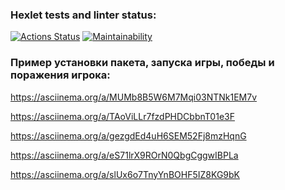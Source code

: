 ### Hexlet tests and linter status:
[![Actions Status](https://github.com/AnastasiaZelenkova/frontend-project-44/actions/workflows/hexlet-check.yml/badge.svg)](https://github.com/AnastasiaZelenkova/frontend-project-44/actions)
[![Maintainability](https://api.codeclimate.com/v1/badges/76724af3da35062c8301/maintainability)](https://codeclimate.com/github/AnastasiaZelenkova/frontend-project-44/maintainability)

###  Пример установки пакета, запуска игры, победы и поражения игрока:
https://asciinema.org/a/MUMb8B5W6M7Mqi03NTNk1EM7v

https://asciinema.org/a/TAoViLLr7fzdPHDCbbnT01e3F

https://asciinema.org/a/gezgdEd4uH6SEM52Fj8mzHqnG

https://asciinema.org/a/eS71lrX9ROrN0QbgCggwIBPLa

https://asciinema.org/a/slUx6o7TnyYnBOHF5IZ8KG9bK

